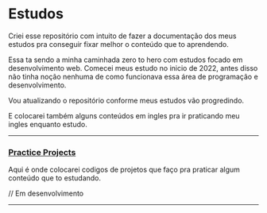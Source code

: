 # Estudos

Criei esse repositório com intuito de fazer a documentação dos meus estudos pra conseguir fixar melhor o conteúdo que to aprendendo.

Essa ta sendo a minha caminhada zero to hero com estudos focado em desenvolvimento web.
Comecei meus estudo no inicio de 2022, antes disso não tinha noção nenhuma de como funcionava essa área de programação e desenvolvimento.

Vou atualizando o repositório conforme meus estudos vão progredindo.

E colocarei também alguns conteúdos em ingles pra ir praticando meu ingles enquanto estudo.

---
### [Practice Projects](/practice_projects/)

 Aqui é onde colocarei codigos de projetos que faço pra praticar algum conteúdo que to estudando.
 
 // Em desenvolvimento

 ---

 